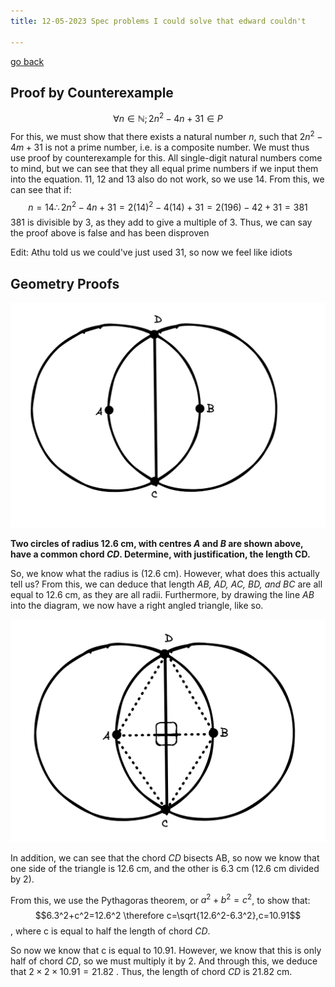 ```yaml
---
title: 12-05-2023 Spec problems I could solve that edward couldn't

---
```


[go back](Articles/Articles.md)

## Proof by Counterexample

$$\forall{n}\in \mathbb{N}; 2n^2-4n+31\in P$$
For this, we must show that there exists a natural number $n$, such that $2n^2-4m+31$ is not a prime number, i.e. is a composite number. We must thus use proof by counterexample for this. All single-digit natural numbers come to mind, but we can see that they all equal prime numbers if we input them into the equation. 11, 12 and 13 also do not work, so we use 14. From this, we can see that if: 
$$n=14\therefore 2n^2-4n+31 = 2(14)^2-4(14)+31=2(196)-42+31=381$$
381 is divisible by 3, as they add to give a multiple of 3. Thus, we can say the proof above is false and has been disproven

Edit: Athu told us we could've just used 31, so now we feel like idiots




## Geometry Proofs

![](Articles%20images/GeometricProof1.png)

**Two circles of radius 12.6 cm, with centres *A* and *B* are shown above, have a common chord *CD*. Determine, with justification, the length CD.**

So, we know what the radius is (12.6 cm). However, what does this actually tell us? From this, we can deduce that length *AB, AD, AC, BD, and BC* are all equal to 12.6 cm, as they are all radii. Furthermore, by drawing the line *AB* into the diagram, we now have a right angled triangle, like so.

![](Articles%20images/GeometricProof2.png)

In addition, we can see that the chord *CD* bisects AB, so now we know that one side of the triangle is 12.6 cm, and the other is 6.3 cm (12.6 cm divided by 2).

From this, we use the Pythagoras theorem, or $a^2+b^2=c^2$, to show that:
$$6.3^2+c^2=12.6^2 \therefore c=\sqrt{12.6^2-6.3^2},c=10.91$$
, where c is equal to half the length of chord $CD$.

So now we know that c is equal to 10.91. However, we know that this is only half of chord $CD$, so we must multiply it by 2. And through this, we deduce that $2 \times 2\times 10.91=21.82$ . Thus, the length of chord *CD* is 21.82 cm.